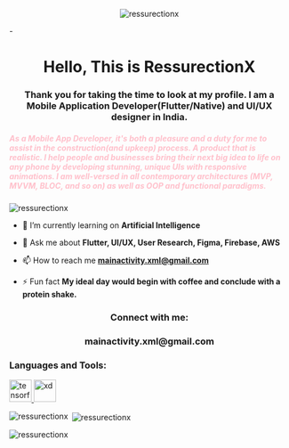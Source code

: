 <p align="left">
</p>
<p align="center">  <img src=https://user-images.githubusercontent.com/56448015/170708992-b7359ef0-7424-4b81-a271-263502c9d6b5.png
 alt="ressurectionx" /></p>
-<h1 align="center">Hello, This is RessurectionX</h1>
<h3 align="center">Thank you for taking the time to look at my profile.
I am a Mobile Application Developer(Flutter/Native) and UI/UX designer in India.</h3>

<h5 align="left" style="color:pink">
As a Mobile App Developer, it's both a pleasure and a duty for me 
to assist in the construction(and upkeep) process. A product that is realistic.
I help people and businesses bring their next big idea to life on 
any phone by developing stunning, unique UIs with responsive animations.
I am well-versed in all contemporary architectures 
(MVP, MVVM, BLOC, and so on) as well as OOP and functional paradigms.
</h5>




<p align="left"> <img src="https://komarev.com/ghpvc/?username=ressurectionx&label=Profile%20views&color=0e75b6&style=flat" alt="ressurectionx" /> </p>

- 🔭 I’m currently learning on **Artificial Intelligence**

- 💬 Ask me about **Flutter, UI/UX, User Research, Figma, Firebase, AWS**

- 📫 How to reach me **mainactivity.xml@gmail.com**

- ⚡ Fun fact **My ideal day would begin with coffee and conclude with a protein shake.**

<h3 align="center">Connect with me:</h3>
<h3 align="center">mainactivity.xml@gmail.com</h3>



<h3 align="left">Languages and Tools:</h3>

<p align="left"> <a href="https://www.tensorflow.org" target="_blank" rel="noreferrer"> <img src="https://www.vectorlogo.zone/logos/tensorflow/tensorflow-icon.svg" alt="tensorflow" width="40" height="40"/> </a> <a href="https://www.adobe.com/products/xd.html" target="_blank" rel="noreferrer"> <img src="https://cdn.worldvectorlogo.com/logos/adobe-xd.svg" alt="xd" width="40" height="40"/> </a> </p>


<p><img align="left" src="https://github-readme-stats.vercel.app/api/top-langs?username=ressurectionx&show_icons=true&locale=en&layout=compact" alt="ressurectionx" /></p>

<p>&nbsp;<img align="center" src="https://github-readme-stats.vercel.app/api?username=ressurectionx&show_icons=true&locale=en" alt="ressurectionx" /></p>

<p><img align="center" src="https://github-readme-streak-stats.herokuapp.com/?user=ressurectionx&" alt="ressurectionx" /></p>
